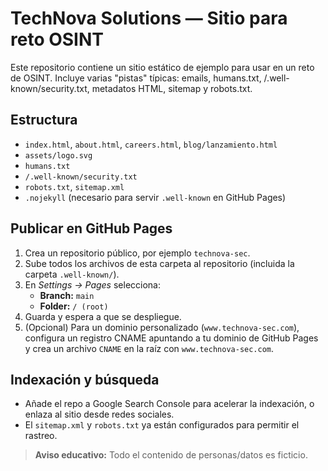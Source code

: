 # TechNova Solutions — Sitio para reto OSINT

Este repositorio contiene un sitio estático de ejemplo para usar en un reto de OSINT.
Incluye varias "pistas" típicas: emails, humans.txt, /.well-known/security.txt, metadatos HTML, sitemap y robots.txt.

## Estructura
- `index.html`, `about.html`, `careers.html`, `blog/lanzamiento.html`
- `assets/logo.svg`
- `humans.txt`
- `/.well-known/security.txt`
- `robots.txt`, `sitemap.xml`
- `.nojekyll` (necesario para servir `.well-known` en GitHub Pages)

## Publicar en GitHub Pages
1. Crea un repositorio público, por ejemplo `technova-sec`.
2. Sube todos los archivos de esta carpeta al repositorio (incluida la carpeta `.well-known/`).
3. En *Settings → Pages* selecciona:
   - **Branch:** `main`
   - **Folder:** `/ (root)`
4. Guarda y espera a que se despliegue.
5. (Opcional) Para un dominio personalizado (`www.technova-sec.com`), configura un registro CNAME
   apuntando a tu dominio de GitHub Pages y crea un archivo `CNAME` en la raíz con `www.technova-sec.com`.

## Indexación y búsqueda
- Añade el repo a Google Search Console para acelerar la indexación, o enlaza al sitio desde redes sociales.
- El `sitemap.xml` y `robots.txt` ya están configurados para permitir el rastreo.

> **Aviso educativo:** Todo el contenido de personas/datos es ficticio.
